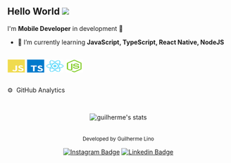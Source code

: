 <h2 align="left">Hello World <img src="https://raw.githubusercontent.com/kaueMarques/kaueMarques/master/hi.gif" width="30px"></h2>

I'm **Mobile Developer** in development :iphone:


- 🌱  I’m currently learning **JavaScript, TypeScript, React Native, NodeJS**

<div style="display: inline_block"><br>
  <img align="center" alt="JavaScript" height="30" width="40" src="https://raw.githubusercontent.com/devicons/devicon/master/icons/javascript/javascript-plain.svg">
  <img align="center" alt="TypeScript" height="30" width="40" src="https://raw.githubusercontent.com/devicons/devicon/master/icons/typescript/typescript-plain.svg">
  <img align="center" alt="React Native" height="30" width="40" src="https://raw.githubusercontent.com/devicons/devicon/master/icons/react/react-original.svg">
  <img align="center" alt="Node" height="30" width="40" src="https://raw.githubusercontent.com/devicons/devicon/master/icons/nodejs/nodejs-original.svg">
</div>

<br/>

⚙️ &nbsp;GitHub Analytics

<br>

<p align="center">
<img width="530em" src="https://github-readme-stats.vercel.app/api?username=guilhermelinosx&show_icons=true&theme=nightowl" alt="guilherme's stats"/>
</p>

<br/>

<div align="center">
  <small>Developed by Guilherme Lino</small>
  <br />

  [![Instagram Badge](https://img.shields.io/badge/-guilhermelinosx-6633cc?style=flat-square&labelColor=6633cc&logo=instagram&logoColor=white)](https://www.instagram.com/guilhermelinosx/) [![Linkedin Badge](https://img.shields.io/badge/-Guilherme%20Lino-6633cc?style=flat-square&logo=Linkedin&logoColor=white)](https://www.linkedin.com/in/guilhermelinosx/)
  
</div>

  


